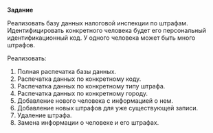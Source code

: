 **Задание**

Реализовать базу данных налоговой инспекции по штрафам.
Идентифицировать конкретного человека будет его персональный
идентификационный код. У одного человека может быть много штрафов.

Реализовать:
1.  Полная распечатка базы данных.
2.  Распечатка данных по конкретному коду.
3.  Распечатка данных по конкретному типу штрафа.
4.  Распечатка данных по конкретному городу.
5.  Добавление нового человека с информацией о нем.
6.  Добавление новых штрафов для уже существующей записи.
7.  Удаление штрафа.
8.  Замена информации о человеке и его штрафах.
